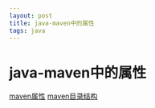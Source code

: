 ```yaml
--- 
layout: post 
title: java-maven中的属性 
tags: java 
---
```

# java-maven中的属性
[maven属性](https://www.cnblogs.com/youzhibing/p/5427130.html)
[maven目录结构](https://www.cnblogs.com/now-fighting/p/4858982.html)

